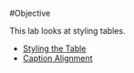 #Objective

This lab looks at styling tables.

- [Styling the Table](#01)
- [Caption Alignment](#02)

